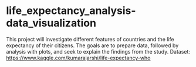 # life_expectancy_analysis-data_visualization
This project will investigate different features of countries and the life expectancy of their citizens. The goals are to prepare data, followed by analysis with plots, and seek to explain the findings from the study. Dataset: https://www.kaggle.com/kumarajarshi/life-expectancy-who
